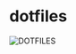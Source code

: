 dotfiles
========

![DOTFILES](http://s3.amazonaws.com/data.tumblr.com/tumblr_l97er7Uz2t1qdhhtjo1_1280.jpg?AWSAccessKeyId=AKIAI6WLSGT7Y3ET7ADQ&Expires=1367462141&Signature=Ed%2FFwBtq3rrv6XIBscJ%2FwWjnsRY%3D#_=_ "DOTFILES")
